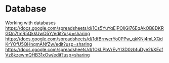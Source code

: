 # Database
Working with databases
https://docs.google.com/spreadsheets/d/1Cs5YuYqEjPOIjGI76EqAkOB8DKRGQn7tmR5QkkUwO5Y/edit?usp=sharing
https://docs.google.com/spreadsheets/d/1dfBrrwcrYo0PPw_qkKNj4mLXQdKrYOfU5QHnqmANfZw/edit?usp=sharing
https://docs.google.com/spreadsheets/d/1OkLPbVrEvYI3D0zbfuDye2kXEcfVz8kzewmQHB31xOw/edit?usp=sharing
